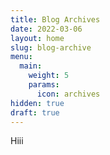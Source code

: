 ```yaml
---
title: Blog Archives
date: 2022-03-06
layout: home
slug: blog-archive
menu:
  main:
    weight: 5
    params:
      icon: archives
hidden: true
draft: true
---
```


Hiii
